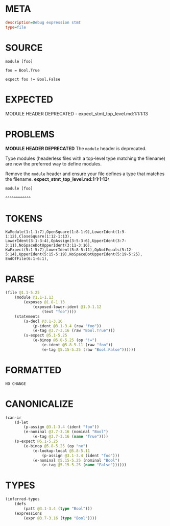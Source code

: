 # META
~~~ini
description=Debug expression stmt
type=file
~~~
# SOURCE
~~~roc
module [foo]

foo = Bool.True

expect foo != Bool.False
~~~
# EXPECTED
MODULE HEADER DEPRECATED - expect_stmt_top_level.md:1:1:1:13
# PROBLEMS
**MODULE HEADER DEPRECATED**
The `module` header is deprecated.

Type modules (headerless files with a top-level type matching the filename) are now the preferred way to define modules.

Remove the `module` header and ensure your file defines a type that matches the filename.
**expect_stmt_top_level.md:1:1:1:13:**
```roc
module [foo]
```
^^^^^^^^^^^^


# TOKENS
~~~zig
KwModule(1:1-1:7),OpenSquare(1:8-1:9),LowerIdent(1:9-1:12),CloseSquare(1:12-1:13),
LowerIdent(3:1-3:4),OpAssign(3:5-3:6),UpperIdent(3:7-3:11),NoSpaceDotUpperIdent(3:11-3:16),
KwExpect(5:1-5:7),LowerIdent(5:8-5:11),OpNotEquals(5:12-5:14),UpperIdent(5:15-5:19),NoSpaceDotUpperIdent(5:19-5:25),
EndOfFile(6:1-6:1),
~~~
# PARSE
~~~clojure
(file @1.1-5.25
	(module @1.1-1.13
		(exposes @1.8-1.13
			(exposed-lower-ident @1.9-1.12
				(text "foo"))))
	(statements
		(s-decl @3.1-3.16
			(p-ident @3.1-3.4 (raw "foo"))
			(e-tag @3.7-3.16 (raw "Bool.True")))
		(s-expect @5.1-5.25
			(e-binop @5.8-5.25 (op "!=")
				(e-ident @5.8-5.11 (raw "foo"))
				(e-tag @5.15-5.25 (raw "Bool.False"))))))
~~~
# FORMATTED
~~~roc
NO CHANGE
~~~
# CANONICALIZE
~~~clojure
(can-ir
	(d-let
		(p-assign @3.1-3.4 (ident "foo"))
		(e-nominal @3.7-3.16 (nominal "Bool")
			(e-tag @3.7-3.16 (name "True"))))
	(s-expect @5.1-5.25
		(e-binop @5.8-5.25 (op "ne")
			(e-lookup-local @5.8-5.11
				(p-assign @3.1-3.4 (ident "foo")))
			(e-nominal @5.15-5.25 (nominal "Bool")
				(e-tag @5.15-5.25 (name "False"))))))
~~~
# TYPES
~~~clojure
(inferred-types
	(defs
		(patt @3.1-3.4 (type "Bool")))
	(expressions
		(expr @3.7-3.16 (type "Bool"))))
~~~
